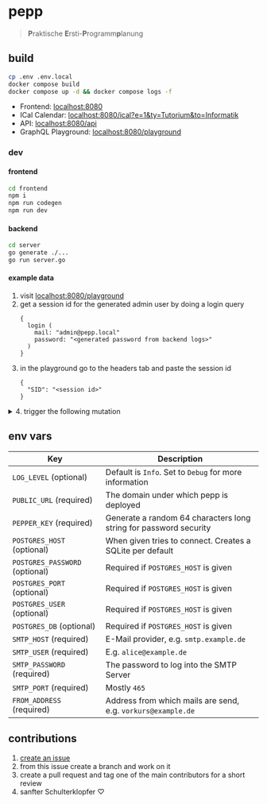 # pepp
> **P**raktische **E**rsti-**P**rogramm**p**lanung

## build
```bash
cp .env .env.local
docker compose build
docker compose up -d && docker compose logs -f
```

- Frontend: [localhost:8080](http://localhost:8080)
- ICal Calendar: [localhost:8080/ical?e=1&ty=Tutorium&to=Informatik](http://localhost:8080/ical?e=1&ty=Tutorium&to=Informatik)
- API: [localhost:8080/api](http://localhost:8080/api)
- GraphQL Playground: [localhost:8080/playground](http://localhost:8080/playground)

### dev
#### frontend
```bash
cd frontend
npm i
npm run codegen
npm run dev
```

#### backend
```bash
cd server
go generate ./...
go run server.go
```

#### example data
1. visit [localhost:8080/playground](http://localhost:8080/playground)
2. get a session id for the generated admin user by doing a login query
    ```
    {
      login (
        mail: "admin@pepp.local"
        password: "<generated password from backend logs>"
      )
    }
    ```
3. in the playground go to the headers tab and paste the session id
    ```
    {
      "SID": "<session id>"
    }
    ```
<details>
    <summary>4. trigger the following mutation</summary>

    mutation exampleData {
      tutor1: addUser(user: {mail: "tutor1@example.de", fn: "Tutorin", sn: "One", password: "test1"}) {
        mail
      }
      tutor2: addUser(user: {mail: "tutor2@example.de", fn: "Tutor", sn: "Two", password: "test2"}) {
        mail
      }
      mmk: addBuilding(
        building: {name: "Mathematikon", street: "INF", number: "205", city: "Heidelberg", zip: "69115", latitude: 49.417493, longitude: 8.675197, zoomLevel: 17}
      ) {
        ID
      }
      kip: addBuilding(
        building: {name: "Kirchhoff-Institut für Physik", street: "INF", number: "227", city: "Heidelberg", zip: "69115", latitude: 49.4162501, longitude: 8.6694734, zoomLevel: 17}
      ) {
        ID
      }
      sr1: addRoom(
        room: {number: "101", name: "SR 1", capacity: 20, floor: 2, buildingID: 1}
      ) {
        number
      }
      sr2: addRoom(room: {number: "2.141", capacity: 35, buildingID: 1}) {
        number
      }
      sr3: addRoom(
        room: {number: "503", name: "Labor 1", capacity: 30, floor: 5, buildingID: 2}
      ) {
        number
      }
      mathe: addLabel(label: {name: "Mathe", color: "#87cefa", kind: TOPIC}) {
        name
      }
      info: addLabel(label: {name: "Informatik", color: "#FFE31A", kind: TOPIC}) {
        name
      }
      allg: addLabel(label: {name: "Allgemein", color: "#5D737E", kind: TOPIC}) {
        name
      }
      tutorial: addLabel(
        label: {name: "Tutorium", color: "#ABBA7C", kind: EVENT_TYPE}
      ) {
        name
      }
      vl: addLabel(label: {name: "Vorlesung", color: "#ffbf00", kind: EVENT_TYPE}) {
        name
      }
      vk: addEvent(
        event: {title: "Vorkurs 2025", description: "Lorem Ipsum", from: "2030-02-21T00:00:00Z", to: "2030-02-24T00:00:00Z", needsTutors: true}
      ) {
        ID
      }
      pvk: addEvent(
        event: {title: "Programmiervorkurs 2025", description: "Lorem Ipsum", from: "2030-02-21T00:00:00Z", to: "2030-02-24T00:00:00Z", needsTutors: true}
      ) {
        ID
      }
      alda: addEvent(
        event: {title: "Algorithmen und Datenstrukturen", description: "Lorem Ipsum dolor sit amed", topicName: "Informatik", typeName: "Tutorium", needsTutors: true, from: "2030-02-21T00:00:00Z", to: "2030-02-21T01:00:00Z", umbrellaID: 1}
      ) {
        ID
      }
      ana: addEvent(
        event: {title: "Analysis", description: "Lorem Ipsum dolor sit amed", topicName: "Mathe", typeName: "Vorlesung", needsTutors: true, from: "2030-02-28T00:00:00Z", to: "2030-02-28T02:00:00Z", umbrellaID: 1}
      ) {
        ID
      }
      sr1vk: addRoomAvailabilityForEvent(
        availability: {roomNumber: "101", buildingID: 1, eventID: 3}
      ) {
        number
      }
      sr2vk: addRoomAvailabilityForEvent(
        availability: {roomNumber: "2.141", buildingID: 1, eventID: 3}
      ) {
        number
      }
      sr3pvk: addRoomAvailabilityForEvent(
        availability: {roomNumber: "503", buildingID: 2, eventID: 5}
      ) {
        number
      }
      t1sr1: addEventAssignmentForTutor(
        assignment: {eventID: 3, userMail: "tutor1@example.de", roomNumber: "101", buildingID: 1}
      ) {
        ID
      }
      t2sr2: addEventAssignmentForTutor(
        assignment: {eventID: 3, userMail: "tutor2@example.de", roomNumber: "101", buildingID: 1}
      ) {
        ID
      }
      t1vk: addTutorAvailabilityForEvent(
        availability: {userMail: "tutor1@example.de", eventID: [3, 4]}
      ) {
        mail
      }
      addForm(
        form: {title: "Beispielregistrierung", description: "Lorem Ipsum dolor sit amed", questions: [{title: "Wie viel Programmiererfahrung hast du?", type: SCALE, required: true, answers: [{title: "Keine", points: 8}, {title: "Ich arbeite an eigenen Projekten", points: 0}]}, {title: "Welche der folgenden Konzepte kennst du noch nicht?", type: MULTIPLE_CHOICE, required: false, answers: [{title: "Variablen", points: 5}, {title: "If-Bedingungen", points: 4}, {title: "For/While-Schleifen", points: 3}, {title: "Klassen", points: 1}]}]}
      ) {
        eventID
      }
      s1: addSetting(setting: {key: "copyright-notice", value: "Copyright © 2024, Fachschaft MathPhysInfo. All rights reserved.", type: STRING}) { key }
      s2: addSetting(setting: {key: "email-greeting", value: "Hey", type: STRING}) { key }
      s3: addSetting(setting: {key: "email-signature", value: "Dein", type: STRING}) { key }
      s4: addSetting(setting: {key: "email-name", value: "Fachschaft MPI", type: STRING}) { key }
      s5: addSetting(setting: {key: "email-confirm-subject", value: "Bestätige deine Registrierung", type: STRING}) { key }
      s6: addSetting(setting: {key: "email-confirm-intro", value: "Bitte bestätige deine Registrierung.", type: STRING}) { key }
      s7: addSetting(setting: {key: "email-confirm-button-instruction", value: "Klicke auf den Button", type: STRING}) { key }
      s8: addSetting(setting: {key: "email-confirm-button-text", value: "Bestätigen", type: STRING}) { key }
      s9: addSetting(setting: {key: "email-availability-subject", value: "Verfügbarkeit für Tutorien", type: STRING}) { key }
      s10: addSetting(setting: {key: "email-availability-intro", value: "Bitte gib deine Verfügbarkeiten an.", type: STRING}) { key }
      s11: addSetting(setting: {key: "email-availability-outro", value: "Danke für deine Rückmeldung!", type: STRING}) { key }
      s12: addSetting(setting: {key: "email-assignment-subject", value: "Zuteilung zu Tutorien", type: STRING}) { key }
      s13: addSetting(setting: {key: "email-assignment-event-title", value: "Veranstaltung", type: STRING}) { key }
      s14: addSetting(setting: {key: "email-assignment-kind-title", value: "Art", type: STRING}) { key }
      s15: addSetting(setting: {key: "email-assignment-date-title", value: "Datum", type: STRING}) { key }
      s16: addSetting(setting: {key: "email-assignment-time-title", value: "Uhrzeit", type: STRING}) { key }
      s17: addSetting(setting: {key: "email-assignment-room-title", value: "Raum", type: STRING}) { key }
      s18: addSetting(setting: {key: "email-assignment-building-title", value: "Gebäude", type: STRING}) { key }
      s19: addSetting(setting: {key: "email-assignment-intro", value: "Hier ist deine Zuteilung", type: STRING}) { key }
      s20: addSetting(setting: {key: "email-assignment-outro", value: "Viel Erfolg!", type: STRING}) { key }
    }
</details>

## env vars

| Key | Description |
| - | - |
| `LOG_LEVEL` (optional) | Default is `Info`. Set to `Debug` for more information |
| `PUBLIC_URL` (required) | The domain under which pepp is deployed |
| `PEPPER_KEY` (required) | Generate a random 64 characters long string for password security |
| `POSTGRES_HOST` (optional) | When given tries to connect. Creates a SQLite per default |
| `POSTGRES_PASSWORD` (optional) | Required if `POSTGRES_HOST` is given |
| `POSTGRES_PORT` (optional) | Required if `POSTGRES_HOST` is given |
| `POSTGRES_USER` (optional) | Required if `POSTGRES_HOST` is given |
| `POSTGRES_DB` (optional) | Required if `POSTGRES_HOST` is given |
| `SMTP_HOST` (required) |  E-Mail provider, e.g. `smtp.example.de` |
| `SMTP_USER` (required) | E.g. `alice@example.de` |
| `SMTP_PASSWORD` (required) | The password to log into the SMTP Server |
| `SMTP_PORT` (required) | Mostly `465` |
| `FROM_ADDRESS` (required) | Address from which mails are send, e.g. `vorkurs@example.de` |

## contributions
1. [create an issue](https://github.com/FachschaftMathPhysInfo/pepp/issues/new)
2. from this issue create a branch and work on it
3. create a pull request and tag one of the main contributors for a short review
4. sanfter Schulterklopfer ♡
